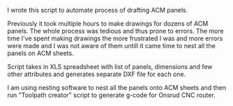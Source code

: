 I wrote this script to automate process of drafting ACM panels. 

Previously it took multiple hours to make drawings for dozens of ACM panels.
The whole process was tedious and thus prone to errors. The more time I've
spent making drawings the more frustrated I was and more errors were made and
I was not aware of them untill it came time to nest all the panels on ACM sheets.

Script takes in XLS spreadsheet with list of panels, dimensions and few other
attributes and generates separate DXF file for each one.

I am using nesting software to nest all the panels onto ACM sheets and then
run "Toolpath creator" script to generate g-code for Onsrud CNC router.
